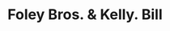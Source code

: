 ---
doi: 10.7916/D8GQ88TQ
date_other: '1909'
date_other_textual: '1909'
form: printed ephemera
genre:
- Invoices
name:
- Foley Bros. & Kelly
object_in_context_url: https://biggert.cul.columbia.edu/items/view/ave_biggert_00669
subject_hierarchical_geographic:
- St. Paul, Minnesota, United States
subject_name:
- Foley Bros. & Kelly
title: Foley Bros. & Kelly. Bill
sort_title: Foley Bros. & Kelly. Bill
call_number: ave_biggert_00669
coordinates:
- 44.94416666666666,-93.0936111111111
pid: ave_biggert_00669
identifiers: ave_biggert_00669
thumbnail: https://derivativo-2.library.columbia.edu/iiif/2/ldpd:345665/full/!256,256/0/native.jpg
permalink: "/items/ave_biggert_00669/"
layout: iiif-image-page
---